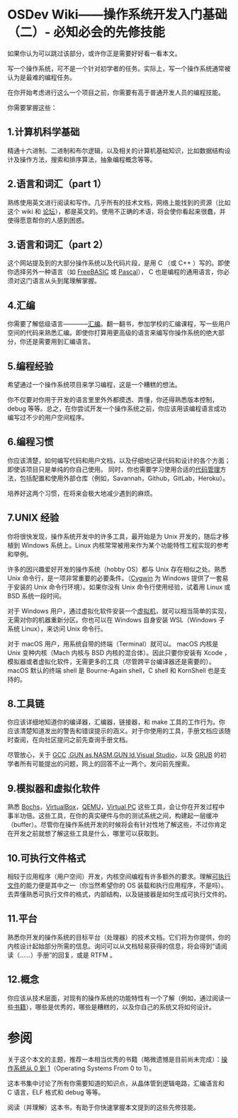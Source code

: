 # OSDev Wiki——操作系统开发入门基础（二）- 必知必会的先修技能


如果你认为可以跳过该部分，或许你正是需要好好看一看本文。

写一个操作系统，可不是一个针对初学者的任务。实际上，写一个操作系统通常被认为是最难的编程任务。

在你开始考虑进行这么一个项目之前，你需要有高于普通开发人员的编程技能。


你需要掌握这些：

## 1.计算机科学基础

精通十六进制、二进制和布尔逻辑，以及相关的计算机基础知识，比如数据结构设计及操作方法，搜索和排序算法，抽象编程概念等等。


## 2.语言和词汇（part 1）

熟练使用英文进行阅读和写作。几乎所有的技术文档，网络上能找到的资源（比如这个 wiki 和 [论坛](http://forum.osdev.org/)），都是英文的。使用不正确的术语，将会使你看起来很蠢，并使得愿意帮你的人感到困惑。


## 3.语言和词汇（part 2）

这个网站提及到的大部分操作系统以及代码片段，是用 C （或 C++ ）写的。即使你选择另外一种语言（如 [FreeBASIC](https://wiki.osdev.org/FreeBASIC) 或 [Pascal](https://wiki.osdev.org/Pascal)）， C 也是编程的通用语言，你必须对这门语言从头到尾理解掌握。

## 4.汇编

你需要了解低级语言————[汇编](https://wiki.osdev.org/Assembly)。翻一翻书，参加学校的汇编课程，写一些用户空间的代码来熟悉汇编。即使你打算用更高级的语言来编写你操作系统的绝大部分，你还是需要用到汇编语言。


## 5.编程经验

希望通过一个操作系统项目来学习编程，这是一个糟糕的想法。

你不仅要对你用于开发的语言里里外外都摸透、弄懂，你还得熟悉版本控制，debug 等等。总之，在你尝试开发一个操作系统之前，你应该用该编程语言成功编写过不少的用户空间程序。



## 6.编程习惯

你应该清楚，如何编写代码和用户文档，以及仔细地记录代码和设计的各个方面；即使该项目只是单纯的你自己使用。
同时，你也需要学习使用合适的[代码管理](https://wiki.osdev.org/Code_Management)方法，包括配置和使用外部仓库（例如，Savannah，Github，GitLab，Heroku）。

培养好这两个习惯，在将来会极大地减少遇到的麻烦。



## 7.UNIX 经验

你将很快发现，操作系统开发中的许多工具，最开始是为 Unix 开发的，随后才移植到 Windows 系统上。Linux 内核常常被用来作为某个功能特性工程实现的参考和举例。


许多的因兴趣爱好开发的操作系统（hobby OS）都与 Unix 存在相似之处。熟悉 Unix 命令行，是一项非常重要的必要条件。（[Cygwin](https://wiki.osdev.org/Cygwin) 为 Windows 提供了一套易于安装的 Unix 命令行环境）。如果你没有 Unix 命令行使用经验，试着用 Linux 或 BSD 系统一段时间。

对于 Windows 用户，通过虚拟化软件安装一个[虚拟机](https://wiki.osdev.org/Emulators)，就可以相当简单的实现，无需对你的机器重新分区。你也可以在 Windows 自身安装 WSL（Windows 子系统 Linux），来访问 Unix 命令行。

对于 macOS 用户，用系统自带的终端（Terminal）就可以。
macOS 内核是 Unix 变种内核（Mach 内核与 BSD 内核的混合体）。因此只要你安装有 Xcode ，模拟器或者虚拟化软件，无需更多的工具（尽管跨平台编译器还是需要的）。
macOS 默认的终端 shell 是 Bourne-Again shell，C shell 和 KornShell 也是支持的。



## 8.工具链

你应该详细地知道你的编译器，汇编器，链接器，和 make 工具的工作行为。你应该清楚知道发出的警告和错误提示的涵义。对于你使用的工具，手册文档应该随时查阅，在向社区提问之前先查询手册文档。

尽管放心，关于 [GCC](https://wiki.osdev.org/GCC) ,[GUN as](https://wiki.osdev.org/GAS),[NASM](https://wiki.osdev.org/NASM),[GUN ld](https://wiki.osdev.org/LD),[Visual Studio](https://wiki.osdev.org/Visual_Studio)，以及 [GRUB](https://wiki.osdev.org/GRUB) 的初学者所有可能提出的问题，网上的回答不止一两个。发问前先搜索。



## 9.模拟器和虚拟化软件

熟悉 [Bochs](https://wiki.osdev.org/Bochs)，[VirtualBox](https://wiki.osdev.org/VirtualBox)，[QEMU](https://wiki.osdev.org/QEMU)，[Virtual PC](https://wiki.osdev.org/Microsoft_Virtual_PC) 这些工具，会让你在开发过程中事半功倍。这些工具，在你的真实硬件与你的测试系统之间，构建起一层缓冲（buffer）。尽管你在操作系统开发的时候将会有针对性地了解这些，不过你肯定在开发之前就想了解这些工具是什么，哪里可以获取到。


## 10.可执行文件格式

相较于应用程序（用户空间）开发，内核空间编程有许多额外的要求。理解[可执行文件](https://wiki.osdev.org/Category:Executable_Formats)的能力便是其中之一（你当然希望你的 OS 装载和执行应用程序，不是吗）。去弄懂熟悉可执行文件的格式，内部结构，以及链接器是如何生成可执行文件的。



## 11.平台

熟悉你开发的操作系统的目标平台（处理器）的技术文档。它们将为你提供，你的内核设计起始部分所需的信息。询问可以从文档轻易获得的信息，将会得到“请阅读（……）手册”的回复，或是 RTFM 。



## 12.概念


你应该从技术层面，对现有的操作系统的功能特性有一个了解（例如，通过阅读一些[书籍](https://wiki.osdev.org/Books)），哪些是优秀的，哪些是糟糕的，以及你自己的系统又将如何设计。


# 参阅


关于这个本文的主题，推荐一本相当优秀的书籍（略微遗憾是目前尚未完成）：[操作系统从 0 到 1](https://github.com/tuhdo/os01/blob/master/Operating_Systems_From_0_to_1.pdf)（Operating Systems From 0 to 1）。

这本书集中讨论了所有你需要知道的知识点，从晶体管到逻辑电路，汇编语言和 C 语言，ELF 格式和 debug 等等。

阅读（并理解）这本书，有助于你快速掌握本文提到的这些先修技能。
